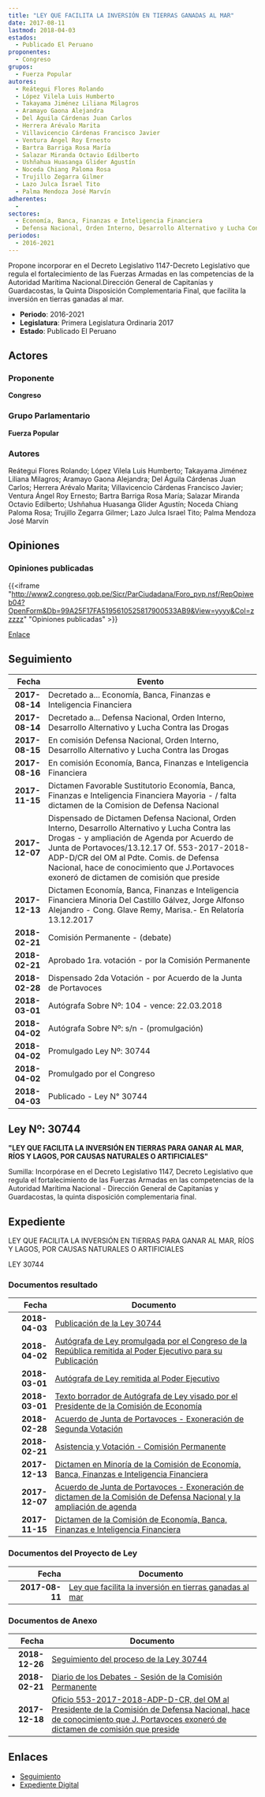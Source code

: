 ```yaml
---
title: "LEY QUE FACILITA LA INVERSIÓN EN TIERRAS GANADAS AL MAR"
date: 2017-08-11
lastmod: 2018-04-03
estados: 
  - Publicado El Peruano
proponentes: 
  - Congreso
grupos: 
  - Fuerza Popular
autores: 
  - Reátegui Flores Rolando
  - López Vilela Luis Humberto
  - Takayama Jiménez Liliana Milagros
  - Aramayo Gaona Alejandra
  - Del Águila Cárdenas Juan Carlos
  - Herrera Arévalo Marita
  - Villavicencio Cárdenas Francisco Javier
  - Ventura Ángel Roy Ernesto
  - Bartra Barriga Rosa María
  - Salazar Miranda Octavio Edilberto
  - Ushñahua Huasanga Glider Agustín
  - Noceda Chiang Paloma Rosa
  - Trujillo Zegarra Gilmer
  - Lazo Julca Israel Tito
  - Palma Mendoza José Marvín
adherentes: 
  - 
sectores: 
  - Economía, Banca, Finanzas e Inteligencia Financiera
  - Defensa Nacional, Orden Interno, Desarrollo Alternativo y Lucha Contra las Drogas
periodos: 
  - 2016-2021
---
```


Propone incorporar en el Decreto Legislativo 1147-Decreto Legislativo que regula el fortalecimiento de las Fuerzas Armadas en las competencias de la Autoridad Marítima Nacional.Dirección General de Capitanías y Guardacostas, la Quinta Disposición Complementaria Final, que facilita la inversión en tierras ganadas al mar.

- **Periodo**: 2016-2021
- **Legislatura**: Primera Legislatura Ordinaria 2017
- **Estado**: Publicado El Peruano

## Actores

### Proponente

**Congreso**

### Grupo Parlamentario

**Fuerza Popular**

### Autores

Reátegui Flores Rolando; López Vilela Luis Humberto; Takayama Jiménez Liliana Milagros; Aramayo Gaona Alejandra; Del Águila Cárdenas Juan Carlos; Herrera Arévalo Marita; Villavicencio Cárdenas Francisco Javier; Ventura Ángel Roy Ernesto; Bartra Barriga Rosa María; Salazar Miranda Octavio Edilberto; Ushñahua Huasanga Glider Agustín; Noceda Chiang Paloma Rosa; Trujillo Zegarra Gilmer; Lazo Julca Israel Tito; Palma Mendoza José Marvín


## Opiniones

### Opiniones publicadas

{{<iframe "http://www2.congreso.gob.pe/Sicr/ParCiudadana/Foro_pvp.nsf/RepOpiweb04?OpenForm&Db=99A25F17FA5195610525817900533AB9&View=yyyy&Col=zzzzz" "Opiniones publicadas" >}}

[Enlace](http://www2.congreso.gob.pe/Sicr/ParCiudadana/Foro_pvp.nsf/RepOpiweb04?OpenForm&Db=99A25F17FA5195610525817900533AB9&View=yyyy&Col=zzzzz)

## Seguimiento

| Fecha | Evento |
|------:|--------|
| **2017-08-14** | Decretado a... Economía, Banca, Finanzas e Inteligencia Financiera|
| **2017-08-14** | Decretado a... Defensa Nacional, Orden Interno, Desarrollo Alternativo y Lucha Contra las Drogas|
| **2017-08-15** | En comisión Defensa Nacional, Orden Interno, Desarrollo Alternativo y Lucha Contra las Drogas|
| **2017-08-16** | En comisión Economía, Banca, Finanzas e Inteligencia Financiera|
| **2017-11-15** | Dictamen Favorable Sustitutorio Economía, Banca, Finanzas e Inteligencia Financiera Mayoria - / falta dictamen de la Comision de Defensa Nacional|
| **2017-12-07** | Dispensado de Dictamen Defensa Nacional, Orden Interno, Desarrollo Alternativo y Lucha Contra las Drogas - y ampliación de Agenda por Acuerdo de Junta de Portavoces/13.12.17 Of. 553-2017-2018-ADP-D/CR del OM al Pdte. Comis. de Defensa Nacional, hace de conocimiento que J.Portavoces exoneró de dictamen de comisión que preside|
| **2017-12-13** | Dictamen Economía, Banca, Finanzas e Inteligencia Financiera Minoria Del Castillo Gálvez, Jorge Alfonso Alejandro - Cong. Glave Remy, Marisa.- En Relatoría 13.12.2017|
| **2018-02-21** | Comisión Permanente - (debate)|
| **2018-02-21** | Aprobado 1ra. votación - por la Comisión Permanente|
| **2018-02-28** | Dispensado 2da Votación - por Acuerdo de la Junta de Portavoces|
| **2018-03-01** | Autógrafa Sobre Nº: 104 - vence: 22.03.2018|
| **2018-04-02** | Autógrafa Sobre Nº: s/n - (promulgación)|
| **2018-04-02** | Promulgado Ley Nº: 30744|
| **2018-04-02** | Promulgado por el Congreso|
| **2018-04-03** | Publicado - Ley N° 30744|

## Ley Nº: 30744

**"LEY QUE FACILITA LA INVERSIÓN EN TIERRAS PARA GANAR AL MAR, RÍOS Y LAGOS, POR CAUSAS NATURALES O ARTIFICIALES"**

Sumilla: Incorpórase en el Decreto Legislativo 1147, Decreto Legislativo que regula el fortalecimiento de las Fuerzas Armadas en las competencias de la Autoridad Marítima Nacional - Dirección General de Capitanías y Guardacostas, la quinta disposición complementaria final.


## Expediente

LEY QUE FACILITA LA INVERSIÓN EN TIERRAS PARA GANAR AL MAR, RÍOS Y LAGOS, POR CAUSAS NATURALES O ARTIFICIALES

LEY 30744


### Documentos resultado

| Fecha | Documento |
|------:|--------|
| **2018-04-03** | [Publicación de la Ley 30744](http://www.leyes.congreso.gob.pe/Documentos/2016_2021/ADLP/Normas_Legales/30744-LEY.pdf) |
| **2018-04-02** | [Autógrafa de Ley promulgada por el Congreso de la República remitida al Poder Ejecutivo para su Publicación](http://www.leyes.congreso.gob.pe/Documentos/2016_2021/ADLP/Texto_Aprobado/AU0176020180402.pdf) |
| **2018-03-01** | [Autógrafa de Ley remitida al Poder Ejecutivo](http://www.leyes.congreso.gob.pe/Documentos/2016_2021/Autografas/Ley_y_de_Resolucion_Legislativa/AU0176020180301.pdf) |
| **2018-03-01** | [Texto borrador de Autógrafa de Ley visado por el Presidente de la Comisión de Economía](http://www.leyes.congreso.gob.pe/Documentos/2016_2021/Texto_Borrador_de_Autografa/BAU0176020180301.pdf) |
| **2018-02-28** | [Acuerdo de Junta de Portavoces - Exoneración de Segunda Votación](http://www.leyes.congreso.gob.pe/Documentos/2016_2021/Acuerdos/Junta_Portavoces/AJP0176200180228.pdf) |
| **2018-02-21** | [Asistencia y Votación - Comisión Permanente](http://www.leyes.congreso.gob.pe/Documentos/2016_2021/Asistencia_y_Votacion/Proyectos_de_Ley/AVCP0176020180221.pdf) |
| **2017-12-13** | [Dictamen en Minoría de la Comisión de Economía, Banca, Finanzas e Inteligencia Financiera](http://www.leyes.congreso.gob.pe/Documentos/2016_2021/Dictamenes/Proyectos_de_Ley/01760DC09MIN20171213.pdf) |
| **2017-12-07** | [Acuerdo de Junta de Portavoces - Exoneración de dictamen de la Comisión de Defensa Nacional y la ampliación de agenda](http://www.leyes.congreso.gob.pe/Documentos/2016_2021/Acuerdos/Junta_Portavoces/AJP0176020171207.PDF) |
| **2017-11-15** | [Dictamen de la Comisión de Economía, Banca, Finanzas e Inteligencia Financiera](http://www.leyes.congreso.gob.pe/Documentos/2016_2021/Dictamenes/Proyectos_de_Ley/01760DC09MAY20171115.pdf) |

### Documentos del Proyecto de Ley

| Fecha | Documento |
|------:|--------|
| **2017-08-11** | [Ley que facilita la inversión en tierras ganadas al mar](http://www.leyes.congreso.gob.pe/Documentos/2016_2021/Proyectos_de_Ley_y_de_Resoluciones_Legislativas/PL0176020170811.pdf) |

### Documentos de Anexo

| Fecha | Documento |
|------:|--------|
| **2018-12-26** | [Seguimiento del proceso de la Ley 30744](http://www.leyes.congreso.gob.pe/Documentos/2016_2021/Seguimiento_de_Proyectos_de_Ley/01760PL20181226.pdf) |
| **2018-02-21** | [Diario de los Debates - Sesión de la Comisión Permanente](http://www.leyes.congreso.gob.pe/Documentos/2016_2021/ADLP/Diario_Debates/30744-TDD.pdf) |
| **2017-12-18** | [Oficio 553-2017-2018-ADP-D-CR, del OM al Presidente de la Comisión de Defensa Nacional, hace de conocimiento que J. Portavoces exoneró de dictamen de comisión que preside](http://www.leyes.congreso.gob.pe/Documentos/2016_2021/Oficios/Oficialia_Mayor/OFICIO-553-2017-2018-ADP-D-CR.pdf) |

## Enlaces 

- [Seguimiento](http://www2.congreso.gob.pehttp://www2.congreso.gob.pe/Sicr/TraDocEstProc/CLProLey2016.nsf/f7fff46988ca05b1052578e100829cc7/6a6e747e9259bc720525817900572284?OpenDocument)
- [Expediente Digital](http://www2.congreso.gob.pehttp://www2.congreso.gob.pe/Sicr/TraDocEstProc/CLProLey2016.nsf/f7fff46988ca05b1052578e100829cc7/6a6e747e9259bc720525817900572284?OpenDocument&Click=05257FB7005EB655.eb71d0cf91d8294e05256cdf006b5706/$Body/0.1C6C)
